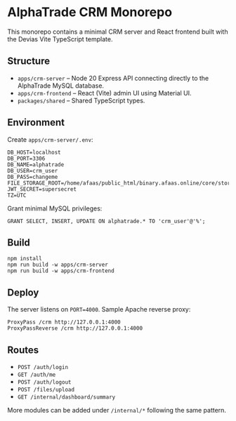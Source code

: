 # AlphaTrade CRM Monorepo

This monorepo contains a minimal CRM server and React frontend built with the Devias Vite TypeScript template.

## Structure

- `apps/crm-server` – Node 20 Express API connecting directly to the AlphaTrade MySQL database.
- `apps/crm-frontend` – React (Vite) admin UI using Material UI.
- `packages/shared` – Shared TypeScript types.

## Environment

Create `apps/crm-server/.env`:
```
DB_HOST=localhost
DB_PORT=3306
DB_NAME=alphatrade
DB_USER=crm_user
DB_PASS=changeme
FILE_STORAGE_ROOT=/home/afaas/public_html/binary.afaas.online/core/storage/app
JWT_SECRET=supersecret
TZ=UTC
```

Grant minimal MySQL privileges:
```
GRANT SELECT, INSERT, UPDATE ON alphatrade.* TO 'crm_user'@'%';
```

## Build

```
npm install
npm run build -w apps/crm-server
npm run build -w apps/crm-frontend
```

## Deploy

The server listens on `PORT=4000`. Sample Apache reverse proxy:
```
ProxyPass /crm http://127.0.0.1:4000
ProxyPassReverse /crm http://127.0.0.1:4000
```

## Routes

- `POST /auth/login`
- `GET /auth/me`
- `POST /auth/logout`
- `POST /files/upload`
- `GET /internal/dashboard/summary`

More modules can be added under `/internal/*` following the same pattern.
